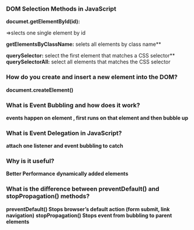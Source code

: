### DOM Selection Methods in JavaScript

**documet.getElementById(id):**

=>slects one single element by id 

**getElementsByClassName:**
selets all elements by class name**
 
 **querySelector:**
 select the first element that matches a CSS selector**
**querySelectorAll:**
select all elements that matches the CSS selector

### How do you create and insert a new element into the DOM?

**document.createElement()**

### What is Event Bubbling and how does it work?
**events happen on element , first runs on that element and then bubble up**

### What is Event Delegation in JavaScript?
**attach one listener and event bubbling to catch**
### Why is it useful?
**Better Performance**
**dynamically added elements**
### What is the difference between preventDefault() and stopPropagation() methods?
**preventDefault()	Stops browser’s default action (form submit, link navigation)**
**stopPropagation()	Stops event from bubbling to parent elements**

